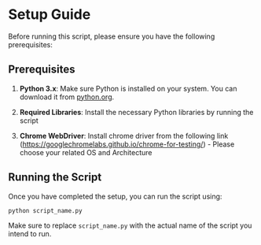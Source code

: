 # Setup Guide

Before running this script, please ensure you have the following prerequisites:

## Prerequisites

1. **Python 3.x**: Make sure Python is installed on your system. You can download it from [python.org](https://www.python.org/).

2. **Required Libraries**: Install the necessary Python libraries by running the script

3. **Chrome WebDriver**: Install chrome driver from the following link (https://googlechromelabs.github.io/chrome-for-testing/) - Please choose your related OS and Architecture

## Running the Script

Once you have completed the setup, you can run the script using:
```bash
python script_name.py
```

Make sure to replace `script_name.py` with the actual name of the script you intend to run.
